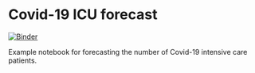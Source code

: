 # Covid-19 ICU forecast

[![Binder](https://mybinder.org/badge_logo.svg)](https://mybinder.org/v2/gh/ahelm/covid19-icu-forecasting/HEAD)

Example notebook for forecasting the number of Covid-19 intensive care patients.